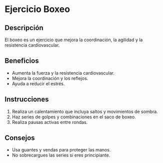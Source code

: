 # Ejercicio Boxeo

## Descripción
El boxeo es un ejercicio que mejora la coordinación, la agilidad y la resistencia cardiovascular.

## Beneficios
- Aumenta la fuerza y la resistencia cardiovascular.
- Mejora la coordinación y los reflejos.
- Ayuda a reducir el estrés.

## Instrucciones
1. Realiza un calentamiento que incluya saltos y movimientos de sombra.
2. Haz series de golpes y combinaciones en el saco de boxeo.
3. Realiza pausas activas entre rondas.

## Consejos
- Usa guantes y vendas para proteger las manos.
- No sobrecargues las series si eres principiante.